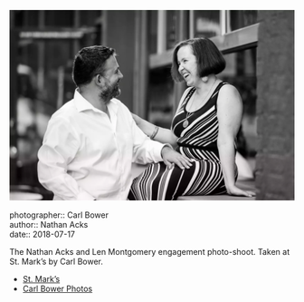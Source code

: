 ![Nathan and Len in front of St. Mark’s](assets/2018-07-17-set-2-st-marks-03.webp)

photographer:: Carl Bower  
author:: Nathan Acks  
date:: 2018-07-17

The Nathan Acks and Len Montgomery engagement photo-shoot. Taken at St. Mark’s by Carl Bower.

* [St. Mark’s](http://www.stmarkscoffeehouse.com)
* [Carl Bower Photos](https://carlbowerphotos.com)
